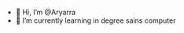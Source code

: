 - 👋 Hi, I’m @Aryarra
- 🌱 I’m currently learning in degree sains computer


<!---
Aryarra/Aryarra is a ✨ special ✨ repository because its `README.md` (this file) appears on your GitHub profile.
You can click the Preview link to take a look at your changes.
--->
